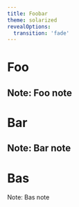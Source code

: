 ```yaml
---
title: Foobar
theme: solarized
revealOptions:
  transition: 'fade'
---
```

# Foo

Note: Foo note
----
# Bar

Note: Bar note
---
# Bas

Note: Bas note
